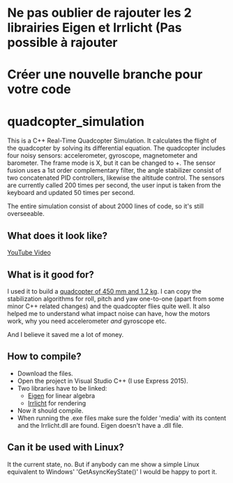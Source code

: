 # Ne pas oublier de rajouter les 2 librairies Eigen et Irrlicht (Pas possible à rajouter
# Créer une nouvelle branche pour votre code 



# quadcopter_simulation
This is a C++ Real-Time Quadcopter Simulation. It calculates the flight of the quadcopter by solving its differential equation. The quadcopter includes four noisy sensors: accelerometer, gyroscope, magnetometer and barometer. The frame mode is X, but it can be changed to +. The sensor fusion uses a 1st order complementary filter, the angle stabilizer consist of two concatenated PID controllers, likewise the altitude control. The sensors are currently called 200 times per second, the user input is taken from the keyboard and updated 50 times per second.

The entire simulation consist of about 2000 lines of code, so it's still overseeable.

## What does it look like?

[YouTube Video](https://www.youtube.com/watch?v=DGXSOvx3GmY)

## What is it good for?

I used it to build a [quadcopter of 450 mm and 1.2 kg](https://github.com/KyrellGod/quadcopter). I can copy the stabilization algorithms for roll, pitch and yaw one-to-one (apart from some minor C++ related changes) and the quadcopter flies quite well. It also helped me to understand what impact noise can have, how the motors work, why you need accelerometer *and* gyroscope etc.

And I believe it saved me a lot of money.

## How to compile?

- Download the files.  
- Open the project in Visual Studio C++ (I use Express 2015).  
- Two libraries have to be linked:  
  - [Eigen](http://eigen.tuxfamily.org/index.php?title=Main_Page) for linear algebra  
  - [Irrlicht](http://irrlicht.sourceforge.net/) for rendering  
- Now it should compile.
- When running the .exe files make sure the folder 'media' with its content and the Irrlicht.dll are found. Eigen doesn't have a .dll file.

## Can it be used with Linux?

It the current state, no. But if anybody can me show a simple Linux equivalent to Windows' 'GetAsyncKeyState()' I would be happy to port it.
